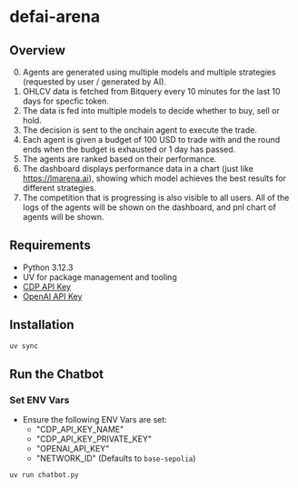 # defai-arena

## Overview
0. Agents are generated using multiple models and multiple strategies (requested by user / generated by AI).
1. OHLCV data is fetched from Bitquery every 10 minutes for the last 10 days for specfic token.
2. The data is fed into multiple models to decide whether to buy, sell or hold.
3. The decision is sent to the onchain agent to execute the trade.
4. Each agent is given a budget of 100 USD to trade with and the round ends when the budget is exhausted or 1 day has passed.
5. The agents are ranked based on their performance.
6. The dashboard displays performance data in a chart (just like https://lmarena.ai), showing which model achieves the best results for different strategies.
7. The competition that is progressing is also visible to all users. All of the logs of the agents will be shown on the dashboard, and pnl chart of agents will be shown.

## Requirements
- Python 3.12.3
- UV for package management and tooling
- [CDP API Key](https://portal.cdp.coinbase.com/access/api)
- [OpenAI API Key](https://platform.openai.com/docs/quickstart#create-and-export-an-api-key)

## Installation
```bash
uv sync
```

## Run the Chatbot

### Set ENV Vars
- Ensure the following ENV Vars are set:
  - "CDP_API_KEY_NAME"
  - "CDP_API_KEY_PRIVATE_KEY"
  - "OPENAI_API_KEY"
  - "NETWORK_ID" (Defaults to `base-sepolia`)

```bash
uv run chatbot.py
```
